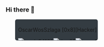 ### Hi there 👋
<html>
<link rel="stylesheet" href="https://oscar-wos.github.io/thm.css">
<div id='thm_badge' class='thm_margin' onClick="location.href='https://tryhackme.com/p/OscarWosSzlaga'">
  <div style="width: auto; border-radius:4px; margin-right: 0px;">
    <div class="thm_avatar" style="background-image: url(https://tryhackme-images.s3.amazonaws.com/user-avatars/1af62303e1269e472464bd3a58d78a5a.png)"></div>
  </div>
  <div style="margin-left: 25px; width: 220px; height:56px; background-color: #343c42; border-radius: 5px;
  text-align: left; background-image: url(https://tryhackme.com/img/thm_logo_only.svg); background-size: 23px 23px; background-position: right 5px bottom 5px; background-repeat: no-repeat;">
  <div class="thm_font" style="box-sizing: content-box; height:50px; white-space: nowrap; overflow: hidden; text-overflow: ellipsis; padding-left: 8px; padding-top: 5px;">
    <p class="thm_line" style='margin-bottom: 3px;'><span class="thm_nickname">OscarWosSzlaga</span> <span class="thm_rank">[0x8][Hacker]</span><br></p>
    <p class="thm_line" style='margin-bottom: 1px; display: flex; align-items:center;'>
      <img class="thm_icon thm_mr" src="https://tryhackme.com/img/badges/trophy.png" alt='trophy'> <span class="thm_stat thm_mr">34162</span>
      <img class="thm_icon thm_mr" src="https://tryhackme.com/img/badges/door.png" alt='door'> <span class="thm_stat thm_mr">35</span>
      <img class="thm_icon thm_mr" src="https://tryhackme.com/img/badges/target.png" alt='target'> <span class="thm_stat">6</span><br>
    </p>
    <p class="thm_line">
      <a href="https://www.tryhackme.com" class="thm_link">tryhackme.com</a></p>
    </div>
  </div>
</div>
</html>
<!--
**OSCAR-WOS/OSCAR-WOS** is a ✨ _special_ ✨ repository because its `README.md` (this file) appears on your GitHub profile.

Here are some ideas to get you started:

- 🔭 I’m currently working on ...
- 🌱 I’m currently learning ...
- 👯 I’m looking to collaborate on ...
- 🤔 I’m looking for help with ...
- 💬 Ask me about ...
- 📫 How to reach me: ...
- 😄 Pronouns: ...
- ⚡ Fun fact: ...
-->
- 🔭 I’m currently working on becomming a pentester
- 🌱 I’m currently learning maths and computer science
- 👯 I’m looking to collaborate on ...
- 🤔 I’m looking for help with ...
- 💬 Ask me about ...
- 📫 How to reach me: ...
- 😄 Pronouns: ...
- ⚡ Fun fact: ...
